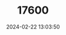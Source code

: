 ---
title: "17600"
category: "Corynorhinus rafinesquii"
draft: false
date: 2024-02-22 13:03:50
languages:
  English: ["Rafinesque's Big-eared Bat"]
---